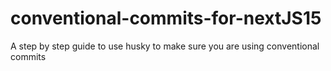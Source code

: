 # conventional-commits-for-nextJS15
A step by step guide to use husky to make sure you are using conventional commits
